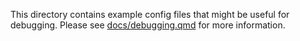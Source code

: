 This directory contains example config files that might be useful for debugging. Please see [docs/debugging.qmd](../docs/debugging.qmd) for more information.
